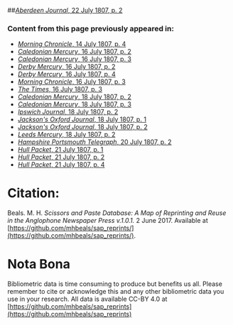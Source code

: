 ##[*Aberdeen Journal*, 22 July 1807, p. 2](https://mhbeals.github.io/sap_html/Aberdeen-Journal/Aberdeen-Journal-22-July-1807-p-2)

### Content from this page previously appeared in:
+ [*Morning Chronicle*, 14 July 1807, p. 4](https://mhbeals.github.io/sap_html/Morning-Chronicle/Morning-Chronicle-14-July-1807-p-4)
+ [*Caledonian Mercury*, 16 July 1807, p. 2](https://mhbeals.github.io/sap_html/Caledonian-Mercury/Caledonian-Mercury-16-July-1807-p-2)
+ [*Caledonian Mercury*, 16 July 1807, p. 3](https://mhbeals.github.io/sap_html/Caledonian-Mercury/Caledonian-Mercury-16-July-1807-p-3)
+ [*Derby Mercury*, 16 July 1807, p. 2](https://mhbeals.github.io/sap_html/Derby-Mercury/Derby-Mercury-16-July-1807-p-2)
+ [*Derby Mercury*, 16 July 1807, p. 4](https://mhbeals.github.io/sap_html/Derby-Mercury/Derby-Mercury-16-July-1807-p-4)
+ [*Morning Chronicle*, 16 July 1807, p. 3](https://mhbeals.github.io/sap_html/Morning-Chronicle/Morning-Chronicle-16-July-1807-p-3)
+ [*The Times*, 16 July 1807, p. 3](https://mhbeals.github.io/sap_html/The-Times/The-Times-16-July-1807-p-3)
+ [*Caledonian Mercury*, 18 July 1807, p. 2](https://mhbeals.github.io/sap_html/Caledonian-Mercury/Caledonian-Mercury-18-July-1807-p-2)
+ [*Caledonian Mercury*, 18 July 1807, p. 3](https://mhbeals.github.io/sap_html/Caledonian-Mercury/Caledonian-Mercury-18-July-1807-p-3)
+ [*Ipswich Journal*, 18 July 1807, p. 2](https://mhbeals.github.io/sap_html/Ipswich-Journal/Ipswich-Journal-18-July-1807-p-2)
+ [*Jackson's Oxford Journal*, 18 July 1807, p. 1](https://mhbeals.github.io/sap_html/Jackson's-Oxford-Journal/Jackson's-Oxford-Journal-18-July-1807-p-1)
+ [*Jackson's Oxford Journal*, 18 July 1807, p. 2](https://mhbeals.github.io/sap_html/Jackson's-Oxford-Journal/Jackson's-Oxford-Journal-18-July-1807-p-2)
+ [*Leeds Mercury*, 18 July 1807, p. 2](https://mhbeals.github.io/sap_html/Leeds-Mercury/Leeds-Mercury-18-July-1807-p-2)
+ [*Hampshire Portsmouth Telegraph*, 20 July 1807, p. 2](https://mhbeals.github.io/sap_html/Hampshire-Portsmouth-Telegraph/Hampshire-Portsmouth-Telegraph-20-July-1807-p-2)
+ [*Hull Packet*, 21 July 1807, p. 1](https://mhbeals.github.io/sap_html/Hull-Packet/Hull-Packet-21-July-1807-p-1)
+ [*Hull Packet*, 21 July 1807, p. 2](https://mhbeals.github.io/sap_html/Hull-Packet/Hull-Packet-21-July-1807-p-2)
+ [*Hull Packet*, 21 July 1807, p. 4](https://mhbeals.github.io/sap_html/Hull-Packet/Hull-Packet-21-July-1807-p-4)
                    
# Citation: 

Beals. M. H. *Scissors and Paste Database: A Map of Reprinting and Reuse in the Anglophone Newspaper Press v.1.0.1.* 2 June 2017. Available at [https://github.com/mhbeals/sap_reprints/](https://github.com/mhbeals/sap_reprints/). 
                    
# Nota Bona

Bibliometric data is time consuming to produce but benefits us all. Please remember to cite or acknowledge this and any other bibliometric data you use in your research. All data is available CC-BY 4.0 at [https://github.com/mhbeals/sap_reprints](https://github.com/mhbeals/sap_reprints)